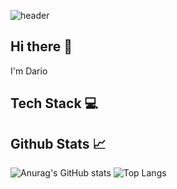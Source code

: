 ![header](https://capsule-render.vercel.app/api?type=waving&height=120&color=color=0:A6ACCD,25:9CA7E4,50:B388EB,75:D3A7FF,100:C5A3FF)
## Hi there 👋
I'm Dario

## Tech Stack 💻


## Github Stats 📈
![Anurag's GitHub stats](https://github-readme-stats.vercel.app/api?username=voref&show_icons=true&theme=material-palenight) ![Top Langs](https://github-readme-stats.vercel.app/api/top-langs/?username=voref&layout=compact&theme=material-palenight)
